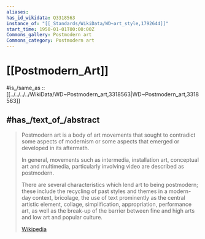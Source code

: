 ```yaml
---
aliases:
has_id_wikidata: Q3318563
instance_of: "[[_Standards/WikiData/WD~art_style,1792644]]"
start_time: 1950-01-01T00:00:00Z
Commons_gallery: Postmodern art
Commons_category: Postmodern art
---
```


# [[Postmodern_Art]] 

#is_/same_as :: [[../../../../WikiData/WD~Postmodern_art,3318563|WD~Postmodern_art,3318563]]  

## #has_/text_of_/abstract 

> Postmodern art is a body of art movements that sought to contradict some aspects of modernism 
> or some aspects that emerged or developed in its aftermath. 
> 
> In general, movements such as intermedia, installation art, conceptual art and multimedia, 
> particularly involving video are described as postmodern.
>
> There are several characteristics which lend art to being postmodern; 
> these include the recycling of past styles and themes in a modern-day context, bricolage, 
> the use of text prominently as the central artistic element, collage, simplification, appropriation, performance art, as well as the break-up of the barrier between fine and high arts and low art and popular culture.
>
> [Wikipedia](https://en.wikipedia.org/wiki/Postmodern%20art) 

